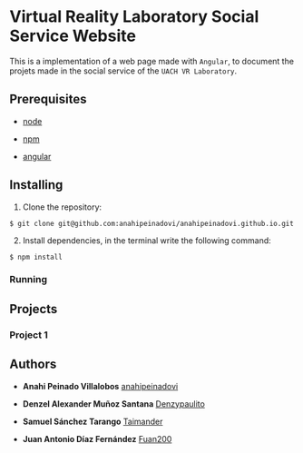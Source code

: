 # Virtual Reality Laboratory Social Service Website

This is a implementation of a web page made with `Angular`, to document the projets made in the social service of the `UACH VR Laboratory`.

## Prerequisites

- [node](https://nodejs.org/es)

- [npm](https://www.npmjs.com/)

- [angular](https://angular.io/)

## Installing

1. Clone the repository:

```
$ git clone git@github.com:anahipeinadovi/anahipeinadovi.github.io.git
```

2. Install dependencies, in the terminal write the following command:

```
$ npm install 
```

### Running



## Projects



### Project 1



## Authors

- **Anahi Peinado Villalobos** [anahipeinadovi](https://github.com/anahipeinadovi)

- **Denzel Alexander Muñoz Santana** [Denzypaulito](https://github.com/Denzypaulito)

- **Samuel Sánchez Tarango** [Taimander](https://github.com/Taimander)

- **Juan Antonio Díaz Fernández** [Fuan200](https://github.com/Fuan200)